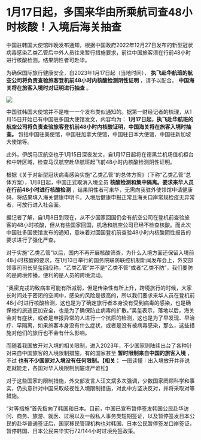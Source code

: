 # 1月17日起，多国来华由所乘航司查48小时核酸！入境后海关抽查

中国驻韩国大使馆昨晚发布通知，根据中国政府2022年12月27日发布的新型冠状病毒感染乙类乙管后中外人员往来暂行措施要求，前往中国旅客须在行前48小时进行核酸检测，结果阴性者可赴华。

为确保国际旅行健康安全，自2023年1月17日起（当地时间）， **执飞赴华航班的航空公司将负责查验旅客登机前48小时内核酸检测阴性证明** ，请予以配合。
**中国海关将在旅客入境时对证明进行抽查** 。

![](https://inews.gtimg.com/news_bt/OmNda3tDncIQIemZW6nuAh6XJtObJVcSJ_p7diJCELFqEAA/1000)

中国驻韩国大使馆并不是唯一一个发布类似通知的。据第一财经记者的梳理，从1月15日开始已有中国驻多国大使馆发文，内容均为：
**1月17日起，执飞赴华航班的航空公司将负责查验旅客登机前48小时内核酸证明，中国海关将在旅客入境时抽查。**
包括中国驻美使馆，中国驻加拿大使馆，中国驻日本大使馆，中国驻新加坡大使馆等。

此外，伊朗马汉航空也于1月15日深夜发文，自1月17日起将在德黑兰机场值机柜台和中转区域，检查马汉航空赴华航班起飞前48小时内核酸检测阴性证明。

根据《关于对新型冠状病毒感染实施“乙类乙管”的总体方案》（下称“乙类乙管”总体方案），1月8日起，中国正式取消入境全员
**核酸检测和集中隔离。要求来华人员在行前48小时进行核酸检测**
，结果阴性者可来华，无需向我驻外使领馆申请健康码，将结果填入海关健康申明卡。入境后健康申报正常且海关口岸常规检疫无异常者，可放行进入社会面。

据记者了解，自1月8日到现在，从不少国家回国仍会有航空公司在登机前查验旅客的48小时核酸，但从有些国家回国，机场和航空公司已经不检查核酸。而此次中国驻多国使馆发布的通知，意味着对回国登机前查验48小时内核酸阴性报告的要求进行了强化严查。

对于实施“乙类乙管”以后，国内不再开展核酸筛查，为什么入境方面还保留入境前48小时核酸的要求，在1月13日举行的国务院联防联控机制新闻发布会上，外交部领事司司长吴玺回应称，“乙类乙管”并不是“乙类不管”或者“乙类不防”，我们要防的是跨境传播，便利的是人员的跨境流动。

“奥密克戎的致病率可能有所减弱，但是传染性有所上升，跨境旅行的时候，大家长时间处于密闭的空间中，感染的风险是很高的，所以我们要求来华人员在登机前48小时进行核酸检测，这也是为了确定旅行者本身没有受到病毒的感染，也是确保他的旅途更加安全，也是为了确保防止病毒的扩散。”吴玺表示，落地以后，海关会对有症状，或者是申报异常的人进行一个抗原的检测，这也是为了早发现、早治疗、早隔离，如果旅客本身没有什么症状，或者是没有被病毒感染，那么，这些措施对他们的旅行也不会有什么影响。

而随着我国放开对入境的相关限制，进入2023年，不少国家则陆续出台了各种针对来自中国旅客的入境限制措施，有的国家甚至 **暂时限制来自中国的旅客入境**
，不过 **也有不少国家对入境没有任何限制。【相关：** 一图读懂｜出入境放开并非说走就能走，各国对华入境限制到底谁严谁松】

对于这些国家的限制措施，外交部发言人汪文斌多次强调，少数国家罔顾科学和事实，仍执意针对中国采取歧视性入境限制措施，对此中方坚决反对，并将采取对等措施。

“对等措施”首先指向了韩国和日本。目前，中国已宣布暂停签发韩国公民赴华访问、商务、旅游、就医、过境以及一般私人事务类短期签证，以及暂停签发日本公民的赴华普通签证后，国家移民管理机构也对韩国、日本公民暂停签发口岸签证，暂停韩国、日本公民来华实行72/144小时过境免签政策。

